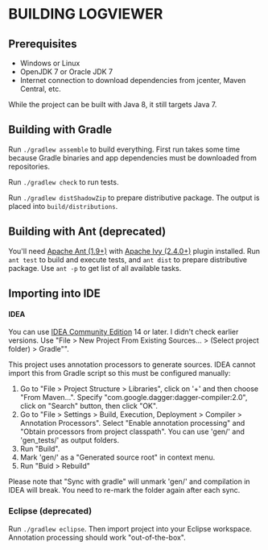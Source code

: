 # BUILDING LOGVIEWER

## Prerequisites

 * Windows or Linux
 * OpenJDK 7 or Oracle JDK 7
 * Internet connection to download dependencies from jcenter, Maven Central, etc.

While the project can be built with Java 8, it still targets Java 7.

## Building with Gradle
Run `./gradlew assemble` to build everything. First run takes some time because Gradle binaries and app dependencies
must be downloaded from repositories.

Run `./gradlew check` to run tests.

Run `./gradlew distShadowZip` to prepare distributive package. The output is placed into `build/distributions`.

## Building with Ant (deprecated)
You'll need [Apache Ant (1.9+)][ant] with [Apache Ivy (2.4.0+)][ivy] plugin installed. Run `ant test` to build and execute tests, and
`ant dist` to prepare distributive package. Use `ant -p` to get list of all available tasks.

## Importing into IDE
#### IDEA
You can use [IDEA Community Edition][idea] 14 or later. I didn't check earlier versions. Use "File > New Project From Existing
Sources... > (Select project folder) > Gradle"".

This project uses annotation processors to generate sources. IDEA cannot import this from Gradle script so this must be
configured manually:
 1. Go to "File > Project Structure > Libraries", click on '+' and then choose "From Maven...". Specify
    "com.google.dagger:dagger-compiler:2.0", click on "Search" button, then click "OK".
 2. Go to "File > Settings > Build, Execution, Deployment > Compiler > Annotation Processors". Select "Enable annotation
    processing" and "Obtain processors from project classpath". You can use 'gen/' and 'gen_tests/' as output folders.
 3. Run "Build".
 4. Mark 'gen/' as a "Generated source root" in context menu.
 5. Run "Buid > Rebuild"

Please note that "Sync with gradle" will unmark 'gen/' and compilation in IDEA will break. You need to re-mark the
folder again after each sync.

### Eclipse (deprecated)
Run `./gradlew eclipse`. Then import project into your Eclipse workspace. Annotation processing should work
"out-of-the-box".

[ant]: https://ant.apache.org/
[ivy]: https://ant.apache.org/ivy/download.cgi
[idea]: https://www.jetbrains.com/idea/